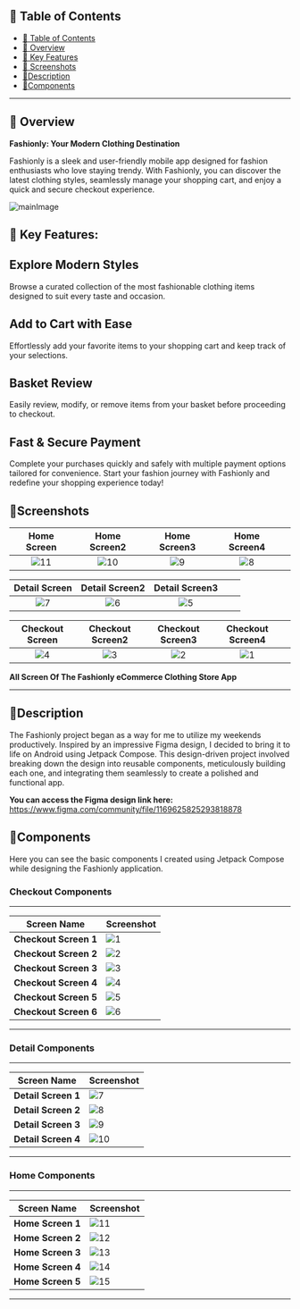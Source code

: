 ## 📒 Table of Contents
- [📒 Table of Contents](#-table-of-contents)
- [📍 Overview](#-overview)
- [📍 Key Features](#-keyfeatures)
- [🚀 Screenshots](#-Screenshots)
- [🧩Description](#-Description)
- [🧩Components](#-Componenets)
---

## 📍 Overview


**Fashionly: Your Modern Clothing Destination**

Fashionly is a sleek and user-friendly mobile app designed for fashion enthusiasts who love staying trendy. With Fashionly, you can discover the latest clothing styles, seamlessly manage your shopping cart, and enjoy a quick and secure checkout experience.

![mainImage](https://github.com/user-attachments/assets/116ebfb4-f219-4684-8401-553807e0943f)


## 📍 Key Features:
## **Explore Modern Styles**
Browse a curated collection of the most fashionable clothing items designed to suit every taste and occasion.

## **Add to Cart with Ease**
Effortlessly add your favorite items to your shopping cart and keep track of your selections.

## **Basket Review**
Easily review, modify, or remove items from your basket before proceeding to checkout.

## **Fast & Secure Payment**
Complete your purchases quickly and safely with multiple payment options tailored for convenience.
Start your fashion journey with Fashionly and redefine your shopping experience today!

## 🚀Screenshots


| Home Screen |  Home Screen2 |  Home Screen3 |  Home Screen4 | |
:-------------------------:|:-------------------------:|:-------------------------:|:-------------------------:|:-------------------------:
 ![11](https://github.com/user-attachments/assets/6639f60b-436d-4336-a712-e8e9054b559c) |  ![10](https://github.com/user-attachments/assets/74f7822d-69d9-4836-8eee-739611b972ed) | ![9](https://github.com/user-attachments/assets/47165bab-9db8-48d1-9120-b955a0b63383) | ![8](https://github.com/user-attachments/assets/e1085eaf-c98c-466f-ae58-0dbcf4250906) |   |






| Detail Screen |  Detail Screen2 | Detail Screen3 |   |  |
:-------------------------:|:-------------------------:|:-------------------------:|:-------------------------:|:-------------------------:
![7](https://github.com/user-attachments/assets/7d2608b2-57f3-4156-999b-500ef72caf98) | ![6](https://github.com/user-attachments/assets/d75794ca-42c7-4591-a29e-b1fede10b87a) | ![5](https://github.com/user-attachments/assets/17b05158-ccf0-44da-b8f2-5d8f90f150c1)  |  |  |



| Checkout Screen |  Checkout Screen2 |  Checkout Screen3 | Checkout Screen4 | |
:-------------------------:|:-------------------------:|:-------------------------:|:-------------------------:|:-------------------------:
![4](https://github.com/user-attachments/assets/56484838-979b-4915-a854-c1f69862d635) | ![3](https://github.com/user-attachments/assets/cb4dc0ef-1668-40e1-9da8-00cab5bbfa51) | ![2](https://github.com/user-attachments/assets/dd6cc9f7-6cf0-4dd4-bb52-c5b011cafd9a) | ![1](https://github.com/user-attachments/assets/a848e1b4-92e8-4fd0-93f3-c5d267b3a349) |   |





**All Screen Of The Fashionly eCommerce Clothing Store App**

---

## 🧩Description

The Fashionly project began as a way for me to utilize my weekends productively. Inspired by an impressive Figma design, I decided to bring it to life on Android using Jetpack Compose. This design-driven project involved breaking down the design into reusable components, meticulously building each one, and integrating them seamlessly to create a polished and functional app.

**You can access the Figma design link here:**
https://www.figma.com/community/file/1169625825293818878


## 🧩Components
Here you can see the basic components I created using Jetpack Compose while designing the Fashionly application.

### Checkout Components
---

| Screen Name      | Screenshot                                                                                      |
|------------------|-------------------------------------------------------------------------------------------------|
| **Checkout Screen 1** | ![1](https://github.com/user-attachments/assets/ac56e169-37d9-4a8e-8dfe-34a643657612)      |
| **Checkout Screen 2** | ![2](https://github.com/user-attachments/assets/82d02306-d68f-41fd-be02-876bdd791995)      |
| **Checkout Screen 3** | ![3](https://github.com/user-attachments/assets/36e0e499-d9bd-4d22-aa78-fb5c4a61c823)      |
| **Checkout Screen 4** | ![4](https://github.com/user-attachments/assets/6286b771-1c01-4cf5-b3ea-f94ef4455788)      |
| **Checkout Screen 5** | ![5](https://github.com/user-attachments/assets/15511bf9-a42c-4047-af93-b84dc8d8ee75)      |
| **Checkout Screen 6** | ![6](https://github.com/user-attachments/assets/bf6ca703-6a8c-409f-9c7e-dcfab4831c80)      |

---

### Detail Components

---

| Screen Name      | Screenshot                                                                                      |
|------------------|-------------------------------------------------------------------------------------------------|
| **Detail Screen 1** | ![7](https://github.com/user-attachments/assets/11816fb6-0a93-4fe0-8f50-b04a6a802b3a)        |
| **Detail Screen 2** | ![8](https://github.com/user-attachments/assets/f051df25-212f-41a2-8b90-ef91b964c54c)        |
| **Detail Screen 3** | ![9](https://github.com/user-attachments/assets/51c773e1-b2e9-4096-aef5-3df33759dd0d)        |
| **Detail Screen 4** | ![10](https://github.com/user-attachments/assets/d0984e89-899a-47ef-a6c8-de30a522cd49)       |

---

### Home Components

---

| Screen Name      | Screenshot                                                                                      |
|------------------|-------------------------------------------------------------------------------------------------|
| **Home Screen 1** | ![11](https://github.com/user-attachments/assets/1abf1db3-a075-44f5-b156-dfeebe536bac)         |
| **Home Screen 2** | ![12](https://github.com/user-attachments/assets/77307132-82f7-4ba7-ab1f-163d078d92f6)         |
| **Home Screen 3** | ![13](https://github.com/user-attachments/assets/ec18e101-227e-4c1e-a94a-b8ef39fec45f)         |
| **Home Screen 4** | ![14](https://github.com/user-attachments/assets/e6377f2f-0628-4792-8b36-e61a809d0f4e)         |
| **Home Screen 5** | ![15](https://github.com/user-attachments/assets/a2dd8bab-7f4d-4458-b1a0-0b0907541dae)         |

---



